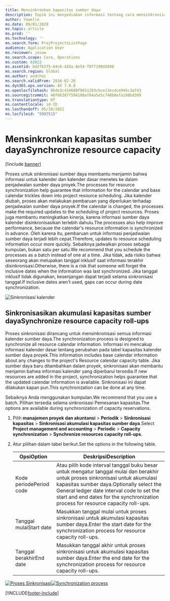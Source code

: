 ```yaml
---
title: Mensinkronkan kapasitas sumber daya
description: Topik ini menyediakan informasi tentang cara mensinkronisasi kapasitas sumber daya di seluruh kalender dan proyek.
author: Yowelle
ms.date: 09/01/2020
ms.topic: article
ms.prod: ''
ms.technology: ''
ms.search.form: ProjProjectsListPage
audience: Application User
ms.reviewer: josaw
ms.search.scope: Core, Operations
ms.custom: 82022
ms.assetid: bd2fb375-84c6-428a-8e54-f0f719045898
ms.search.region: Global
ms.author: andchoi
ms.search.validFrom: 2016-02-28
ms.dyn365.ops.version: AX 7.0.0
ms.openlocfilehash: 8bde3c434680f0651293cbce13ecdce945c3a743
ms.sourcegitcommit: 40f68387f594180af64a5e5c748b6efa188bd300
ms.translationtype: HT
ms.contentlocale: id-ID
ms.lasthandoff: 05/10/2021
ms.locfileid: "5997515"
---
```

# <a name="synchronize-resource-capacity"></a><span data-ttu-id="a6ed1-103">Mensinkronkan kapasitas sumber daya</span><span class="sxs-lookup"><span data-stu-id="a6ed1-103">Synchronize resource capacity</span></span>

[!include [banner](../includes/banner.md)]

<span data-ttu-id="a6ed1-104">Proses untuk sinkronisasi sumber daya membantu menjamin bahwa informasi untuk kalender dan kalender dasar menetes ke dalam penjadwalan sumber daya proyek.</span><span class="sxs-lookup"><span data-stu-id="a6ed1-104">The processes for resource synchronization help guarantee that information for the calendar and base calendar trickles down into project resource scheduling.</span></span> <span data-ttu-id="a6ed1-105">Jika kalender diubah, proses akan melakukan pembaruan yang diperlukan terhadap penjadwalan sumber daya proyek.</span><span class="sxs-lookup"><span data-stu-id="a6ed1-105">If the calendar is changed, the processes make the required updates to the scheduling of project resources.</span></span> <span data-ttu-id="a6ed1-106">Proses juga membantu meningkatkan kinerja, karena informasi sumber daya kalender disinkronisasikan terlebih dahulu.</span><span class="sxs-lookup"><span data-stu-id="a6ed1-106">The processes also help improve performance, because the calendar's resource information is synchronized in advance.</span></span> <span data-ttu-id="a6ed1-107">Oleh karena itu, pembaruan untuk informasi penjadwalan sumber daya terjadi lebih cepat.</span><span class="sxs-lookup"><span data-stu-id="a6ed1-107">Therefore, updates to resource scheduling information occur more quickly.</span></span> <span data-ttu-id="a6ed1-108">Sebaiknya jadwalkan proses sebagai kumpulan, bukan satu per satu.</span><span class="sxs-lookup"><span data-stu-id="a6ed1-108">We recommend that you schedule the processes as a batch instead of one at a time.</span></span> <span data-ttu-id="a6ed1-109">Jika tidak, ada risiko bahwa seseorang akan melupakan tanggal inklusif saat informasi terakhir disinkronisasi.</span><span class="sxs-lookup"><span data-stu-id="a6ed1-109">Otherwise, there is a risk that someone will forget the inclusive dates when the information was last synchronized.</span></span> <span data-ttu-id="a6ed1-110">Jika tanggal inklusif tidak digunakan, kesenjangan dapat terjadi selama sinkronisasi tanggal.</span><span class="sxs-lookup"><span data-stu-id="a6ed1-110">If inclusive dates aren't used, gaps can occur during date synchronization.</span></span>

![Sinkronisasi kalender](./media/projectresourcing04-1024x471.jpg)

## <a name="synchronize-resource-capacity-roll-ups"></a><span data-ttu-id="a6ed1-112">Sinkronisasikan akumulasi kapasitas sumber daya</span><span class="sxs-lookup"><span data-stu-id="a6ed1-112">Synchronize resource capacity roll-ups</span></span>

<span data-ttu-id="a6ed1-113">Proses sinkronisasi dirancang untuk mensinkronisasi semua informasi kalender sumber daya.</span><span class="sxs-lookup"><span data-stu-id="a6ed1-113">The synchronization process is designed to synchronize all resource calendar information.</span></span> <span data-ttu-id="a6ed1-114">Informasi ini mencakup informasi kalender dasar tentang perubahan pada tabel kapasitas kalender sumber daya proyek.</span><span class="sxs-lookup"><span data-stu-id="a6ed1-114">This information includes base calendar information about any changes to the project's Resource calendar capacity table.</span></span> <span data-ttu-id="a6ed1-115">Jika sumber daya baru ditambahkan dalam proyek, sinkronisasi akan membantu menjamin bahwa informasi kalender yang diperbarui tersedia.</span><span class="sxs-lookup"><span data-stu-id="a6ed1-115">If new resources are added in the project, synchronization helps guarantee that the updated calendar information is available.</span></span> <span data-ttu-id="a6ed1-116">Sinkronisasi ini dapat dilakukan kapan pun.</span><span class="sxs-lookup"><span data-stu-id="a6ed1-116">This synchronization can be done at any time.</span></span>

<span data-ttu-id="a6ed1-117">Sebaiknya Anda menggunakan kumpulan.</span><span class="sxs-lookup"><span data-stu-id="a6ed1-117">We recommend that you use a batch.</span></span> <span data-ttu-id="a6ed1-118">Pilihan tersedia selama sinkronisasi Pemesanan kapasitas.</span><span class="sxs-lookup"><span data-stu-id="a6ed1-118">The options are available during synchronization of capacity reservations.</span></span>

1. <span data-ttu-id="a6ed1-119">Pilih **manajemen proyek dan akuntansi** &gt; **Periodik** &gt; **Sinkronisasi kapasitas** &gt; **Sinkronisasi akumulasi kapasitas sumber daya**.</span><span class="sxs-lookup"><span data-stu-id="a6ed1-119">Select **Project management and accounting** &gt; **Periodic** &gt; **Capacity synchronization** &gt; **Synchronize resources capacity roll-ups**.</span></span>
2. <span data-ttu-id="a6ed1-120">Atur pilihan dalam tabel berikut.</span><span class="sxs-lookup"><span data-stu-id="a6ed1-120">Set the options in the following table.</span></span>

    | <span data-ttu-id="a6ed1-121">Opsi</span><span class="sxs-lookup"><span data-stu-id="a6ed1-121">Option</span></span>      | <span data-ttu-id="a6ed1-122">Deskripsi</span><span class="sxs-lookup"><span data-stu-id="a6ed1-122">Description</span></span> |
    |-------------|-------------|
    | <span data-ttu-id="a6ed1-123">Kode periode</span><span class="sxs-lookup"><span data-stu-id="a6ed1-123">Period code</span></span> | <span data-ttu-id="a6ed1-124">Atau pilih kode interval tanggal buku besar untuk mengatur tanggal mulai dan berakhir untuk proses sinkronisasi untuk akumulasi kapasitas sumber daya.</span><span class="sxs-lookup"><span data-stu-id="a6ed1-124">Optionally select the General ledger date interval code to set the start and end dates for the synchronization process for resource capacity roll-ups.</span></span> |
    | <span data-ttu-id="a6ed1-125">Tanggal mulai</span><span class="sxs-lookup"><span data-stu-id="a6ed1-125">Start date</span></span>  | <span data-ttu-id="a6ed1-126">Masukkan tanggal mulai untuk proses sinkronisasi untuk akumulasi kapasitas sumber daya.</span><span class="sxs-lookup"><span data-stu-id="a6ed1-126">Enter the start date for the synchronization process for resource capacity roll-ups.</span></span> |
    | <span data-ttu-id="a6ed1-127">Tanggal berakhir</span><span class="sxs-lookup"><span data-stu-id="a6ed1-127">End date</span></span>    | <span data-ttu-id="a6ed1-128">Masukkan tanggal akhir untuk proses sinkronisasi untuk akumulasi kapasitas sumber daya.</span><span class="sxs-lookup"><span data-stu-id="a6ed1-128">Enter the end date for the synchronization process for resource capacity roll-ups.</span></span> |

<span data-ttu-id="a6ed1-129">[![Proses Sinkronisasi](./media/projectresourcing09.jpg)](./media/projectresourcing09.jpg)</span><span class="sxs-lookup"><span data-stu-id="a6ed1-129">[![Synchronization process](./media/projectresourcing09.jpg)](./media/projectresourcing09.jpg)</span></span>


[!INCLUDE[footer-include](../includes/footer-banner.md)]